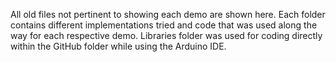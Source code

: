 All old files not pertinent to showing each demo are shown here. Each folder contains different implementations tried and code that was used along the way for each respective demo. Libraries folder was used for coding directly within the GitHub folder while using the Arduino IDE.
